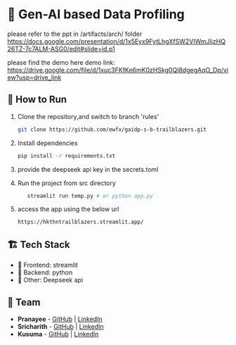 # 🚀 Gen-AI based Data Profiling
please refer to the ppt in /artifacts/arch/ folder
https://docs.google.com/presentation/d/1x5Eyx9FytLhgXfSW2VIWmJljzHQ26TZ-7c7ALM-ASG0/edit#slide=id.p1

please find the demo here
demo link: https://drive.google.com/file/d/1xuc3FKfKe6mK0zHSkg0QI8dgegAqO_Dp/view?usp=drive_link

## 🏃 How to Run
1. Clone the repository,and switch to branch 'rules'
   ```sh
   git clone https://github.com/ewfx/gaidp-s-b-trailblazers.git
   ```
2. Install dependencies  
   ```sh
   pip install -r requirements.txt
   ```
3. provide the deepseek api key in the secrets.toml

4. Run the project from src directory
   ```sh
      streamlit run temp.py # or python app.py
   ```
5. access the app using the below url
   ```shh
   https://hkthntrailblazers.streamlit.app/
   ```

## 🏗️ Tech Stack
- 🔹 Frontend: streamlit
- 🔹 Backend: python
- 🔹 Other: Deepseek api

## 👥 Team
- **Pranayee** - [GitHub](#) | [LinkedIn](#)
- **Sricharith** - [GitHub](#) | [LinkedIn](#)
- **Kusuma** - [GitHub](#) | [LinkedIn](#)

